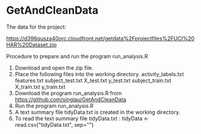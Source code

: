 GetAndCleanData
===============

The data for the project: 

https://d396qusza40orc.cloudfront.net/getdata%2Fprojectfiles%2FUCI%20HAR%20Dataset.zip

Procedure to prepare and run the program run_analysis.R

1. Download and open the zip file.  
2. Place the following files into the working directory.
	activity_labels.txt
	features.txt
	subject_test.txt
	X_test.txt
	y_test.txt
	subject_train.txt
	X_train.txt
	y_train.txt
3. Download the program run_analysis.R from https://github.com/singlau/GetAndCleanData
4. Run the program run_analysis.R
5. A text summary file tidyData.txt is created in the working directory.
6. To read the text summary file tidyData.txt :
   tidyData <- read.csv("tidyData.txt", sep="")